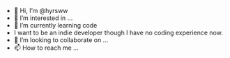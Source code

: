 - 👋 Hi, I’m @hyrsww
- 👀 I’m interested in ...
- 🌱 I’m currently learning code
- I want to be an indie developer though I have no coding experience now.
- 💞️ I’m looking to collaborate on ...
- 📫 How to reach me ...

<!---
hyrsww/hyrsww is a ✨ special ✨ repository because its `README.md` (this file) appears on your GitHub profile.
You can click the Preview link to take a look at your changes.
--->
